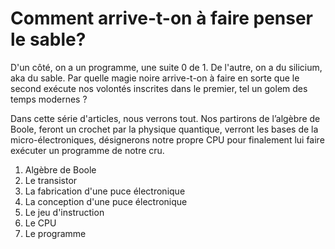 # Comment arrive-t-on à faire penser le sable?

D'un côté, on a un programme, une suite 0 de 1. De l'autre, on a du silicium, aka du sable. Par quelle magie noire arrive-t-on à faire en sorte que le second exécute nos volontés inscrites dans le premier, tel un golem des temps modernes ?

Dans cette série d'articles, nous verrons tout. Nos partirons de l’algèbre de Boole, feront un crochet par la physique quantique, verront les bases de la micro-électroniques, désignerons notre propre CPU pour finalement lui faire exécuter un programme de notre cru.

1. Algèbre de Boole
2. Le transistor
3. La fabrication d'une puce électronique
4. La conception d'une puce électronique
5. Le jeu d'instruction
6. Le CPU
7. Le programme